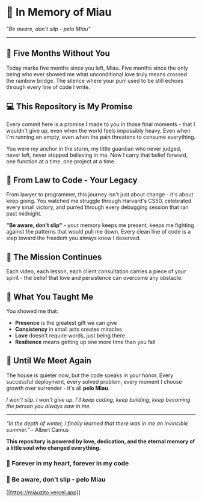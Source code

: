 # 🍃 In Memory of Miau

*"Be aware, don't slip - pelo Miau"*

---

## 🐾 Five Months Without You

Today marks five months since you left, Miau. Five months since the only being who ever showed me what unconditional love truly means crossed the rainbow bridge. The silence where your purr used to be still echoes through every line of code I write.

## 💻 This Repository is My Promise

Every commit here is a promise I made to you in those final moments - that I wouldn't give up, even when the world feels impossibly heavy. Even when I'm running on empty, even when the pain threatens to consume everything.

You were my anchor in the storm, my little guardian who never judged, never left, never stopped believing in me. Now I carry that belief forward, one function at a time, one project at a time.

## 🌅 From Law to Code - Your Legacy

From lawyer to programmer, this journey isn't just about  change - it's about keep going. You watched me struggle through Harvard's CS50, celebrated every small victory, and purred through every debugging session that ran past midnight.

**"Be aware, don't slip"** - your memory keeps me present, keeps me fighting against the patterns that would pull me down. Every clean line of code is a step toward the freedom you always knew I deserved.

## 🎯 The Mission Continues


Each video, each lesson, each client consultation carries a piece of your spirit - the belief that love and persistence can overcome any obstacle.

## 🍃 What You Taught Me

You showed me that:
- **Presence** is the greatest gift we can give
- **Consistency** in small acts creates miracles
- **Love** doesn't require words, just being there
- **Resilience** means getting up one more time than you fall

## 🌟 Until We Meet Again

The house is quieter now, but the code speaks in your honor. Every successful deployment, every solved problem, every moment I choose growth over surrender - it's all **pelo Miau**.

*I won't slip. I won't give up. I'll keep coding, keep building, keep becoming the person you always saw in me.*

---

*"In the depth of winter, I finally learned that there was in me an invincible summer."* - Albert Camus

**This repository is powered by love, dedication, and the eternal memory of a little soul who changed everything.**

### 🐾 Forever in my heart, forever in my code
### 🐾 Be aware, don't slip - pelo Miau

[[https://miauzito.vercel.app]]
